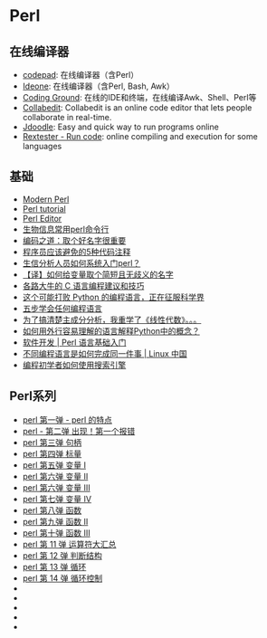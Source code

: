 # Perl

## 在线编译器
* [codepad](http://codepad.org/): 在线编译器（含Perl）
* [Ideone](http://ideone.com/): 在线编译器（含Perl, Bash, Awk）
* [Coding Ground](http://www.tutorialspoint.com/codingground.htm): 在线的IDE和终端，在线编译Awk、Shell、Perl等
* [Collabedit](http://collabedit.com/): Collabedit is an online code editor that lets people collaborate in real-time.
* [Jdoodle](https://www.jdoodle.com/): Easy and quick way to run programs online
* [Rextester - Run code](http://rextester.com/l/perl_online_compiler): online compiling and execution for some languages

## 基础
* [Modern Perl](http://modernperlbooks.com/books/modern_perl_2014/)
* [Perl tutorial](http://perlmaven.com/perl-tutorial)
* [Perl Editor](http://perlmaven.com/perl-editor)
* [生物信息常用perl命令行](http://www.pineapplechina.com/?p=12)
* [编码之道：取个好名字很重要](https://linux.cn/article-6334-1.html)
* [程序员应该避免的5种代码注释](https://linux.cn/article-6333-1.html)
* [生信分析人员如何系统入门perl？](http://www.bio-info-trainee.com/1667.html)
* [【译】如何给变量取个简短且无歧义的名字](http://yemengying.com/2016/06/25/cleanCode4naming)
* [各路大牛的 C 语言编程建议和技巧](https://mp.weixin.qq.com/s?__biz=MzA3MTIyNzIxOQ==&mid=2655539784&idx=3&sn=4e23c21b5f9ac73bbc62d3b56518c749&chksm=848c3074b3fbb962a9549418045655da40497cd938044b079d4e209463124c2b7713271e0218&mpshare=1&scene=1&srcid=0520Y2YKLnxE4RJL3iaiGbDo&sharer_sharetime=1589970975623&sharer_shareid=49bb68e4d4ad9f65af077f4e54025da0&key=ee7920faaaff2a8b8c0a1f68c4b9f2896d05b0a0fa1bbeb02e1203ce0762ecd8407b88657453f0db597f55ec93c34dbbf405c9f703273e35d72073bc1f230e6b7d12ba80c04aa3b7040368f003437854&ascene=1&uin=MjEyMzUzNDk2MQ%3D%3D&devicetype=Windows+XP&version=62060841&lang=zh_CN&exportkey=AbnICVNht3YXns2vlA9%2FDys%3D&pass_ticket=WeQ%2F9lMsk9TGefvhi5xsI1DxDC0Tuk826MThQy%2BRPMirkkwS6E8ZoGX%2BTcUnIroA)
* [这个可能打败 Python 的编程语言，正在征服科学界](https://mp.weixin.qq.com/s?__biz=MjM5NDA1Njg2MA==&mid=2652011279&idx=1&sn=6643f50df6866e10b7ec5d580002b9f4&chksm=bd6b44fc8a1ccdead4ca4ef5e410aa729552797cb4cb696612cbd16ab1e2dd4803c287506e68&mpshare=1&scene=1&srcid=1111taP28b27tkyuVYaBzbNw&sharer_sharetime=1605145038394&sharer_shareid=49bb68e4d4ad9f65af077f4e54025da0#rd)
* [五步学会任何编程语言](https://linux.cn/article-12842-1.html)
* [为了搞清楚主成分分析，我重学了《线性代数》。。。](https://mp.weixin.qq.com/s?__biz=MzA5NzQzOTgzMw==&mid=2650863590&idx=1&sn=787c72e4b1dd25e0ad14ca61069653a6&chksm=8b548ed0bc2307c6fde64295bcba06da634a77c313186d36bb100aad6f129a98bad8835945de&mpshare=1&scene=1&srcid=0225MFSd8rb46Rd81JzguX6Y&sharer_sharetime=1614248414829&sharer_shareid=49bb68e4d4ad9f65af077f4e54025da0&key=6f239cbca45393dd6dff3b3bc4222eb775a7c439ef25f43768bf8d4536ab78d9c3cdbfabfc1b7e296b0a4d8fc3820ad135fec4988bd62560fb177b3d8d219737712ad3c426bf251153a07599b6bdfc6eeb4e063dbf485e952036f12ea28dfcf67360e3b0dd183f4ad675d172ae670bbd234154092862e1981afc8403012adfc7&ascene=1&uin=MjEyMzUzNDk2MQ%3D%3D&devicetype=Windows+7&version=62090529&lang=en&exportkey=AUxjij%2B57xva7NyMFmhOdN8%3D&pass_ticket=R9jpaUXpCFjBDIouxDFPMCQLobV6t8Qz8Er3IVMMhmM7ejfJujHQ7tA1WBEpmau8&wx_header=0)
* [如何用外行容易理解的语言解释Python中的概念？](https://mp.weixin.qq.com/s/fwmWunMRs88L36gAO2C8eQ)
* [软件开发 | Perl 语言基础入门](https://linux.cn/article-14296-1.html)
* [不同编程语言是如何完成同一件事 | Linux 中国](https://mp.weixin.qq.com/s/JzTQFbSrqQq73lYv8wNmzg)
* [编程初学者如何使用搜索引擎](https://mp.weixin.qq.com/s/22PsgEBbzLtOebXBhlEyKA)

## Perl系列

* [perl 第一弹 - perl 的特点](https://mp.weixin.qq.com/s?__biz=Mzg4MTUzOTExOQ==&mid=2247483653&idx=1&sn=84e9663dfd17e09aa596f9fb1da87974&chksm=cf652045f812a95399d1d1fc6f99025e06d3ca8d1baf5693ba1df8166cebc93431e6535b54d0&mpshare=1&scene=1&srcid=0304DTDy98pBi74U5mDmTn70&sharer_sharetime=1614828011979&sharer_shareid=49bb68e4d4ad9f65af077f4e54025da0&key=6e7650bbf447c5022d9af2681debefb4a2d5348a387472e44c9444e58b5b38c9149a1ed0dc096ea246f5b4f837e10faa2f3e374fadcbb9c79ce55c409429396a1552fdaad31b7455dbacb1496095b90707230495a5974cf06aa673bcb5dc173126ae5d19799754473ab9eb66ef5f8dd476df920d48b355376eaae45fac737676&ascene=1&uin=MjEyMzUzNDk2MQ%3D%3D&devicetype=Windows+7&version=62090529&lang=en&exportkey=AVi6GKFFZ5mGMZxVNkknFpw%3D&pass_ticket=Bh4FAxfj0KSjEcIt4%2FcYHhDYYfaUE11A2IqByvJEc4xWXD5pBJGeTH1P38QlXJOJ&wx_header=0)
* [perl - 第二弹 出现！第一个报错](https://mp.weixin.qq.com/s?__biz=Mzg4MTUzOTExOQ==&mid=2247483671&idx=1&sn=5d0d73940e2f11aadd2d415c4a9ca38e&chksm=cf652057f812a9413922afc56911e684fc2b6b5ad446abf3947fa602975a3fca131685ac7165&mpshare=1&scene=1&srcid=0304R3AHfeRaaIhtG6fyNwCP&sharer_sharetime=1614828006015&sharer_shareid=49bb68e4d4ad9f65af077f4e54025da0&key=6f239cbca45393ddf190397138768b0bfcfe6e618be2907ded02d7d36ea747600d23b4801dd31a0bcfa917bf2fee361cc8407051dbbf6ba1c8f7b51856d7d145654997f8e993e2383b655cc060d521a735df0325e5cfcbe2074c7f91c902bd0b2199ec42aae21936051859795480eb16d1af1d7059a40ac3239b52d5ce15ffd8&ascene=1&uin=MjEyMzUzNDk2MQ%3D%3D&devicetype=Windows+7&version=62090529&lang=en&exportkey=AVvr13PWhc3bgNpdCFHckF4%3D&pass_ticket=Bh4FAxfj0KSjEcIt4%2FcYHhDYYfaUE11A2IqByvJEc4xWXD5pBJGeTH1P38QlXJOJ&wx_header=0)
* [perl 第三弹 句柄](https://mp.weixin.qq.com/s?__biz=Mzg4MTUzOTExOQ==&mid=2247483687&idx=1&sn=cdbb08c5ff0e75bb10279413de9c51b9&chksm=cf652067f812a971b463adcff9b19d6ff72de2d9f794bcc7951705309a93999cc3ff360717c4&scene=21#wechat_redirect)
* [perl 第四弹 标量](https://mp.weixin.qq.com/s?__biz=Mzg4MTUzOTExOQ==&mid=2247483696&idx=1&sn=ab1ea7e0971173088937116dc37f6897&chksm=cf652070f812a966cdfd0264ffca66ed0e5a273187e62d29abf7bf8b909e5df0820552d5fff8&scene=21#wechat_redirect)
* [perl 第五弹 变量 I](https://mp.weixin.qq.com/s?__biz=Mzg4MTUzOTExOQ==&mid=2247483704&idx=1&sn=9b8381eefb0370b2456c4684230045ca&chksm=cf652078f812a96e0a7ceeb269bda25b2209a24aa4e917089cae845d112e35daa282ea5dbb7d&scene=21#wechat_redirect)
* [perl 第六弹 变量 II](https://mp.weixin.qq.com/s?__biz=Mzg4MTUzOTExOQ==&mid=2247483715&idx=1&sn=83e6253aea8b3cd5937508a36b7bc069&chksm=cf652003f812a915f28f138a89ec5000ee0b7d98292d5eaff87ff1c9993f0da0267528b3532a&scene=21#wechat_redirect)
* [perl 第六弹 变量 III](https://mp.weixin.qq.com/s?__biz=Mzg4MTUzOTExOQ==&mid=2247483723&idx=1&sn=13945610f5088afc4204fb424932bb9e&chksm=cf65200bf812a91db8d0706ceee4551e2f16b9ff5193c66987a74770c79e1a5395fb9b34d1f5&scene=21#wechat_redirect)
* [perl 第七弹 变量 IV](https://mp.weixin.qq.com/s?__biz=Mzg4MTUzOTExOQ==&mid=2247483736&idx=1&sn=6683d3ba15d39f84d82dec8379171928&chksm=cf652018f812a90ea65035a320c2a6fc82b2f08c308e1e80657fa1d0a437e5ba13cb4b099d05&scene=21#wechat_redirect)
* [perl 第八弹 函数](https://mp.weixin.qq.com/s?__biz=Mzg4MTUzOTExOQ==&mid=2247483744&idx=1&sn=fe1c89bd26a43ee04165213d44a48995&chksm=cf652020f812a9361060c80e39bfcb19327f71f11879a4eb4efa4b5e057595d4b2234abecbe9&scene=21#wechat_redirect)
* [perl 第九弹 函数 II](https://mp.weixin.qq.com/s?__biz=Mzg4MTUzOTExOQ==&mid=2247483756&idx=1&sn=d4be7e67a08d40e833aa8de85e8348dd&chksm=cf65202cf812a93ae36ea990da80ecbf9f9b95bed7316c5c2d3dde1f014e199fed66692e65a5&scene=21#wechat_redirect)
* [perl 第十弹 函数 III](https://mp.weixin.qq.com/s?__biz=Mzg4MTUzOTExOQ==&mid=2247483765&idx=1&sn=09194686561480b1003a8125f798036c&chksm=cf652035f812a9231153b8649fd3ae373d21c962847b35e3ffe2f1fbde79c18208237e853cd3&scene=21#wechat_redirect)
* [perl 第 11 弹 运算符大汇总](https://mp.weixin.qq.com/s?__biz=Mzg4MTUzOTExOQ==&mid=2247483781&idx=1&sn=14bda713a909b3db58afa4374754852f&chksm=cf6520c5f812a9d3d9648fe89788d3461538f8a4b227bc99016c4b8975f31394198d43db8940&scene=21#wechat_redirect)
* [perl 第 12 弹 判断结构](https://mp.weixin.qq.com/s?__biz=Mzg4MTUzOTExOQ==&mid=2247483807&idx=1&sn=a291141c40021f1618b082f5b6027301&chksm=cf6520dff812a9c9696fa7fd5af9663eaa37c1bbe25a3887109a42680a9f4b004c4b0c422164&mpshare=1&scene=1&srcid=0304RIE0QxdNY5LDevR3fQeo&sharer_sharetime=1614827682343&sharer_shareid=49bb68e4d4ad9f65af077f4e54025da0&key=6e7650bbf447c50215af2f16a97cd0a1cf52698e44fe5fa4bc25ce2b737f38be62686a953103aaec2d5a195c220588ff6899115d4ddbec7afe95072a16c7b6f55394fd3df973aaf854466cc8685002599ded703335beb8300caa6f0ec10264df40dadc9fe2aadba0c7f29c4979b9ca82aa10cbc446cdadfbe37ff3652e490261&ascene=1&uin=MjEyMzUzNDk2MQ%3D%3D&devicetype=Windows+7&version=62090529&lang=en&exportkey=AUBXMmi%2Bfhfpe7uej6SKnBI%3D&pass_ticket=Bh4FAxfj0KSjEcIt4%2FcYHhDYYfaUE11A2IqByvJEc4xWXD5pBJGeTH1P38QlXJOJ&wx_header=0)
* [perl 第 13 弹 循环](https://mp.weixin.qq.com/s?__biz=Mzg4MTUzOTExOQ==&mid=2247483817&idx=1&sn=33c0f6ef3a353bdb8cf776c95b1915b3&chksm=cf6520e9f812a9ff53a50e73a3dd8a055a1820e0b9a57ace69b0713dfc8a4be3f10f883f1119&mpshare=1&scene=1&srcid=0309EBoFb1dQcTRBqt2xsDDV&sharer_sharetime=1615284209170&sharer_shareid=49bb68e4d4ad9f65af077f4e54025da0&key=56a3b1411e85bb0064ce32ed96315d4831285db728dbeb47490a48e032fc90d32c9223443940af35b1249c109a969c84aea625e6734adb186f295deb38e3afce5f68df47f0f6a2a5835483c0f96cbd9d6f9ff599c1e171c4578730d61bec8a53b95669316fd37096c7541336de2ac86b3e46d03b361d4b6442bd28fda75ef84b&ascene=1&uin=MjEyMzUzNDk2MQ%3D%3D&devicetype=Windows+7&version=62090529&lang=en&exportkey=AewkjGFK8ja2lH8G0O8gKz0%3D&pass_ticket=mdWDLgjzI58mP7Och8jrfCRHGos7E6lrKRCNa3qlEJ0owi5vJZE9rce8dnC1QxBQ&wx_header=0)
* [perl 第 14 弹 循环控制](https://mp.weixin.qq.com/s?__biz=Mzg4MTUzOTExOQ==&mid=2247483836&idx=1&sn=eca1769c7a10dfbd798ab66f71d218a3&chksm=cf6520fcf812a9ea33e61359cad2bd3e52c9f6a4d75e0a8907b86c434480fa49de80541a7620&mpshare=1&scene=1&srcid=0315xR37uK07aWkXB4WJtZ7Z&sharer_sharetime=1615805168224&sharer_shareid=49bb68e4d4ad9f65af077f4e54025da0&key=439c3bdce1be78fb1c7a9a2515a262f0187a45cdccf7b36d85aa7586e2b7f8b6aec49d74cde2ee384e868f91ce01406a5a597cbd262509adef37686f91c9d75e5444a86a8b07661311919ff10c79991c67024c046e6c2ddf00b003dea60bab12eec8b0b29daca01ab87d74d7d28b84be64e34f4857ca34ea2343a1dc49ad9813&ascene=1&uin=MjEyMzUzNDk2MQ%3D%3D&devicetype=Windows+7&version=62090529&lang=en&exportkey=AR%2FiRJOCvPsn8YvABv7cVq8%3D&pass_ticket=m1ZMssFVaHb%2BrZqJ4KImayMyxT2VbipgjXhxBIJ%2F5sQqOz7k9R0EE8eiQG1vrIyL&wx_header=0)
* []()
* []()
* []()
* []()
* []()